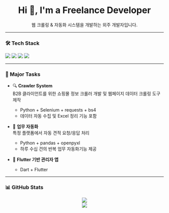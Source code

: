 <!-- README.md -->

<h1 align="center">Hi 👋, I'm a Freelance Developer</h1>
<p align="center">
  웹 크롤링 & 자동화 시스템을 개발하는 외주 개발자입니다.  
</p>

---

### 🛠️ Tech Stack

<p align="left">
  <img src="https://img.shields.io/badge/Python-3776AB?style=flat&logo=python&logoColor=white"/>
  <img src="https://img.shields.io/badge/Dart-0175C2?style=flat&logo=dart&logoColor=white"/>
  <img src="https://img.shields.io/badge/Flutter-02569B?style=flat&logo=flutter&logoColor=white"/>
  <img src="https://img.shields.io/badge/Java-007396?style=flat&logo=java&logoColor=white"/>
</p>

---

### 📁 Major Tasks

- 🔍 **Crawler System**  
  B2B 클라이언트를 위한 쇼핑몰 정보 크롤러 개발 및 웹페이지 데이터 크롤링 도구 제작 
  - Python + Selenium + requests + bs4 
  - 데이터 자동 수집 및 Excel 정리 기능 포함

- 🤖 **업무 자동화**  
  특정 플랫폼에서 자동 견적 요청/응답 처리  
  - Python + pandas + openpyxl
  - 하루 수십 건의 반복 업무 자동화기능 제공

- 📱 **Flutter 기반 관리자 앱**    
  - Dart + Flutter  

---

### 📊 GitHub Stats

<p align="center">
  <img src="https://github-readme-stats.vercel.app/api?username=YOUR_GITHUB_USERNAME&show_icons=true&theme=tokyonight" />
  <br/>
  <img src="https://github-readme-stats.vercel.app/api/top-langs/?username=YOUR_GITHUB_USERNAME&layout=compact&theme=tokyonight" />
</p>
